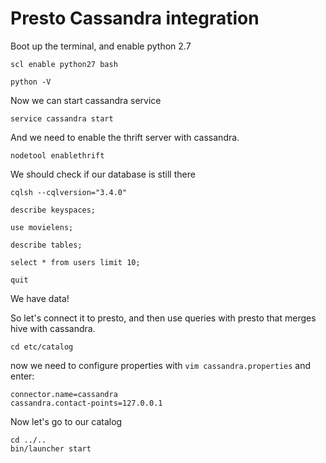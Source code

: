 # Presto Cassandra integration

Boot up the terminal, and enable python 2.7

```
scl enable python27 bash

python -V
```

Now we can start cassandra service

```
service cassandra start
```

And we need to enable the thrift server with cassandra.

```
nodetool enablethrift
```

We should check if our database is still there

```
cqlsh --cqlversion="3.4.0"

describe keyspaces;

use movielens;

describe tables;

select * from users limit 10;

quit
```

We have data!

So let's connect it to presto, and then use queries with presto that merges hive with cassandra.

```
cd etc/catalog
```

now we need to configure properties with ```vim cassandra.properties``` and enter:

``` 
connector.name=cassandra
cassandra.contact-points=127.0.0.1
```

Now let's go to our catalog

```
cd ../..
bin/launcher start
```





